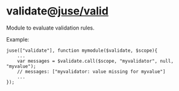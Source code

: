 # validate@[juse/valid](..)

Module to evaluate validation rules.

Example:

```
juse(["validate"], function mymodule($validate, $scope){
	...
	var messages = $validate.call($scope, "myvalidator", null, "myvalue");
	// messages: ["myvalidator: value missing for myvalue"]
	...
});
```
